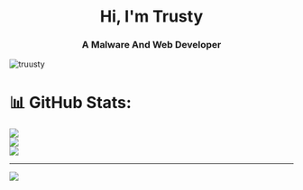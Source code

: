 <h1 align="center">Hi, I'm Trusty</h1>
<h3 align="center">A Malware And Web Developer</h3>

<p align="left"> <img src="[https://komarev.com/ghpvc/?username=truusty&label=Profile%20views&color=0e75b6&style=flat](https://visitcount.itsvg.in/api?id=truusty&icon=2&color=12)](https://visitcount.itsvg.in)" alt="truusty" /> </p>

# 📊 GitHub Stats:
![](https://github-readme-stats.vercel.app/api?username=truusty&theme=dark&hide_border=false&include_all_commits=false&count_private=false)<br/>
![](https://github-readme-streak-stats.herokuapp.com/?user=truusty&theme=dark&hide_border=false)<br/>
![](https://github-readme-stats.vercel.app/api/top-langs/?username=truusty&theme=dark&hide_border=false&include_all_commits=false&count_private=false&layout=compact)

---
[![](https://visitcount.itsvg.in/api?id=truusty&icon=2&color=12)](https://visitcount.itsvg.in)


